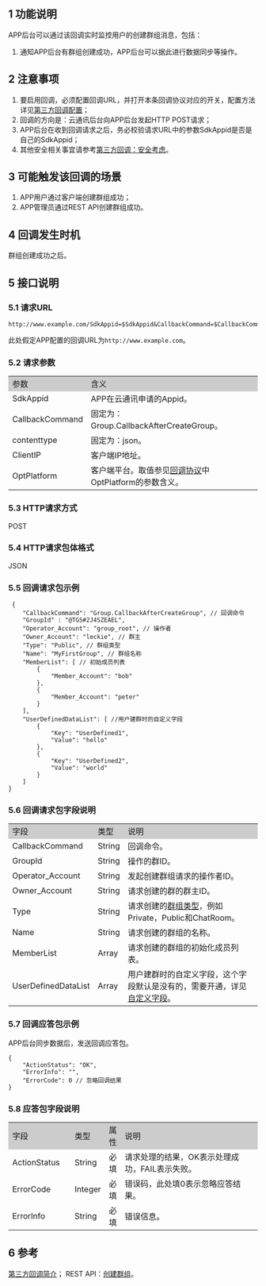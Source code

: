 ## 1 功能说明 

APP后台可以通过该回调实时监控用户的创建群组消息，包括： 
1. 通知APP后台有群组创建成功，APP后台可以据此进行数据同步等操作。 
 
## 2 注意事项 

1. 要启用回调，必须配置回调URL，并打开本条回调协议对应的开关，配置方法详见[第三方回调配置](/doc/product/269/第三方回调简介#6-.E5.9B.9E.E8.B0.83.E9.85.8D.E7.BD.AE)；
2. 回调的方向是：云通讯后台向APP后台发起HTTP POST请求；
3. APP后台在收到回调请求之后，务必校验请求URL中的参数SdkAppid是否是自己的SdkAppid；
4. 其他安全相关事宜请参考[第三方回调：安全考虑](/doc/product/269/第三方回调简介#4-.E5.AE.89.E5.85.A8.E8.80.83.E8.99.91)。
 
## 3 可能触发该回调的场景 

1. APP用户通过客户端创建群组成功；
2. APP管理员通过REST API创建群组成功。
 
## 4 回调发生时机 

群组创建成功之后。 

## 5 接口说明 

### 5.1 请求URL 
```
http://www.example.com/SdkAppid=$SdkAppid&CallbackCommand=$CallbackCommand&contenttype=json&ClientIP=$ClientIP&OptPlatform=$OptPlatform
```
此处假定APP配置的回调URL为`http://www.example.com`。 

### 5.2 请求参数 

<table style="width:100%;" >
		<tbody>
			<tr>
				<td style="width:25%;background-color:#CCCCCC;">
					参数<br />
				</td>
				<td style="background-color:#CCCCCC;">
					含义<br />
				</td>
			</tr>
			<tr>
				<td>
					SdkAppid<br />
				</td>
				<td>
					APP在云通讯申请的Appid。
				</td>
			</tr>
			<tr>
				<td>
					CallbackCommand<br />
				</td>
				<td>
					固定为：Group.CallbackAfterCreateGroup。<br />
				</td>
			</tr>
			<tr>
				<td>
					contenttype<br />
				</td>
				<td>
					固定为：json。<br />
				</td>
			</tr>
			<tr>
				<td>
					ClientIP<br />
				</td>
				<td>
					客户端IP地址。<br />
				</td>
			</tr>
			<tr>
				<td>
					OptPlatform<br />
				</td>
				<td>
				  客户端平台。取值参见<a href="/doc/product/269/第三方回调简介#3-.E5.9B.9E.E8.B0.83.E5.8D.8F.E8.AE.AE">回调协议</a>中OptPlatform的参数含义。
				</td>
			</tr>
		</tbody>
	</table>

### 5.3 HTTP请求方式 

POST 

### 5.4 HTTP请求包体格式 

JSON 

### 5.5 回调请求包示例 

```
 {
    "CallbackCommand": "Group.CallbackAfterCreateGroup", // 回调命令
    "GroupId" : "@TGS#2J4SZEAEL",
    "Operator_Account": "group_root", // 操作者
    "Owner_Account": "leckie", // 群主
    "Type": "Public", // 群组类型
    "Name": "MyFirstGroup", // 群组名称
    "MemberList": [ // 初始成员列表
        {
            "Member_Account": "bob"
        },
        {
            "Member_Account": "peter"
        }
    ],
    "UserDefinedDataList": [ //用户建群时的自定义字段
        {
            "Key": "UserDefined1",
            "Value": "hello"
        },
        {
            "Key": "UserDefined2",
            "Value": "world"
        }
    ]
}
```

### 5.6 回调请求包字段说明 

<table style="width:100%;" >
		<tbody>
			<tr>
				<td style="width:25%;background-color:#CCCCCC;">
					字段
				</td>
				<td style="width:5%;background-color:#CCCCCC;">
					类型
				</td>
				<td style="background-color:#CCCCCC;">
					说明
				</td>
			</tr>
			<tr>
				<td>
					CallbackCommand<br />
				</td>
				<td>
					String
				</td>
				<td>
					回调命令。<br />
				</td>
			</tr>
			<tr>
				<td>
					GroupId<br />
				</td>
				<td>
					String<br />
				</td>
				<td>
					操作的群ID。<br />
				</td>
			</tr>
			<tr>
				<td>
					Operator_Account<br />
				</td>
				<td>
					String
				</td>
				<td>
					发起创建群组请求的操作者ID。
				</td>
			</tr>
			<tr>
				<td>
					Owner_Account<br />
				</td>
				<td>
					String
				</td>
				<td>
					请求创建的群的群主ID。
				</td>
			</tr>
			<tr>
				<td>
					Type<br />
				</td>
				<td>
					String
				</td>
				<td>
					请求创建的<a href="/doc/product/269/%E7%BE%A4%E7%BB%84%E7%B3%BB%E7%BB%9F#2-.E7.BE.A4.E7.BB.84.E5.BD.A2.E6.80.81.E4.BB.8B.E7.BB.8D">群组类型</a>，例如Private，Public和ChatRoom。
				</td>
			</tr>
			<tr>
				<td>
					Name<br />
				</td>
				<td>
					String
				</td>
				<td>
					请求创建的群组的名称。<br />
				</td>
			</tr>
			<tr>
				<td>
					MemberList<br />
				</td>
				<td>
					Array
				</td>
				<td>
					请求创建的群组的初始化成员列表。
				</td>
			</tr>
			<tr>
				<td>
					UserDefinedDataList<br />
				</td>
				<td>
					Array<br />
				</td>
				<td>
					用户建群时的自定义字段，这个字段默认是没有的，需要开通，详见<a href="/doc/product/269/群组系统#6-.E8.87.AA.E5.AE.9A.E4.B9.89.E5.AD.97.E6.AE.B5">自定义字段</a>。
				</td>
			</tr>
		</tbody>
	</table>

### 5.7 回调应答包示例
 
APP后台同步数据后，发送回调应答包。

```
{
    "ActionStatus": "OK",
    "ErrorInfo": "",
    "ErrorCode": 0 // 忽略回调结果
}
```

### 5.8 应答包字段说明 

<table style="width:100%;" >
		<tbody>
			<tr>
				<td style="width:25%;background-color:#CCCCCC;">
					字段
				</td>
				<td style="width:5%;background-color:#CCCCCC;">
					类型
				</td>
				<td style="width:5%;background-color:#CCCCCC;">
					属性
				</td>
				<td style="background-color:#CCCCCC;">
					说明
				</td>
			</tr>
			<tr>
				<td>
					ActionStatus<br />
				</td>
				<td>
					String
				</td>
				<td>
					必填
				</td>
				<td>
					请求处理的结果，OK表示处理成功，FAIL表示失败。
				</td>
			</tr>
			<tr>
				<td>
					ErrorCode<br />
				</td>
				<td>
					Integer
				</td>
				<td>
					必填
				</td>
				<td>
				错误码，此处填0表示忽略应答结果。 
				</td>
			</tr>
			<tr>
				<td>
					ErrorInfo<br />
				</td>
				<td>
					String
				</td>
				<td>
					必填
				</td>
				<td>
					错误信息。
				</td>
			</tr>
		</tbody>
	</table>
	
## 6 参考 

[第三方回调简介](/doc/product/269/第三方回调简介)；
REST API：[创建群组](/doc/product/269/创建群组)。
 


